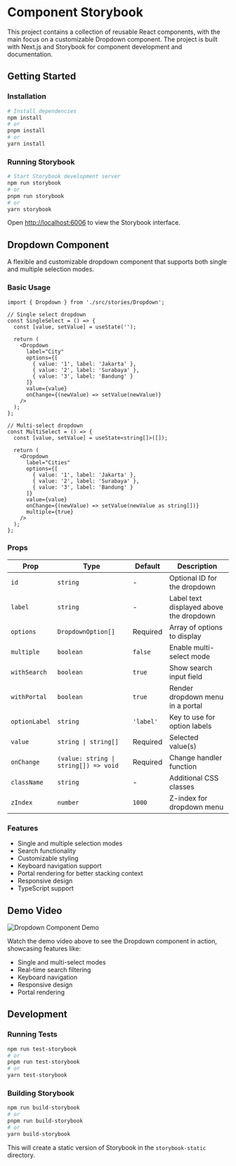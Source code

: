 # Component Storybook

This project contains a collection of reusable React components, with the main focus on a customizable Dropdown component. The project is built with Next.js and Storybook for component development and documentation.

## Getting Started

### Installation

```bash
# Install dependencies
npm install
# or
pnpm install
# or
yarn install
```

### Running Storybook

```bash
# Start Storybook development server
npm run storybook
# or
pnpm run storybook
# or
yarn storybook
```

Open [http://localhost:6006](http://localhost:6006) to view the Storybook interface.

## Dropdown Component

A flexible and customizable dropdown component that supports both single and multiple selection modes.

### Basic Usage

```tsx
import { Dropdown } from './src/stories/Dropdown';

// Single select dropdown
const SingleSelect = () => {
  const [value, setValue] = useState('');
  
  return (
    <Dropdown
      label="City"
      options={[
        { value: '1', label: 'Jakarta' },
        { value: '2', label: 'Surabaya' },
        { value: '3', label: 'Bandung' }
      ]}
      value={value}
      onChange={(newValue) => setValue(newValue)}
    />
  );
};

// Multi-select dropdown
const MultiSelect = () => {
  const [value, setValue] = useState<string[]>([]);
  
  return (
    <Dropdown
      label="Cities"
      options={[
        { value: '1', label: 'Jakarta' },
        { value: '2', label: 'Surabaya' },
        { value: '3', label: 'Bandung' }
      ]}
      value={value}
      onChange={(newValue) => setValue(newValue as string[])}
      multiple={true}
    />
  );
};
```

### Props

| Prop | Type | Default | Description |
|------|------|---------|-------------|
| `id` | `string` | - | Optional ID for the dropdown |
| `label` | `string` | - | Label text displayed above the dropdown |
| `options` | `DropdownOption[]` | Required | Array of options to display |
| `multiple` | `boolean` | `false` | Enable multi-select mode |
| `withSearch` | `boolean` | `true` | Show search input field |
| `withPortal` | `boolean` | `true` | Render dropdown menu in a portal |
| `optionLabel` | `string` | `'label'` | Key to use for option labels |
| `value` | `string \| string[]` | Required | Selected value(s) |
| `onChange` | `(value: string \| string[]) => void` | Required | Change handler function |
| `className` | `string` | - | Additional CSS classes |
| `zIndex` | `number` | `1000` | Z-index for dropdown menu |

### Features

- Single and multiple selection modes
- Search functionality
- Customizable styling
- Keyboard navigation support
- Portal rendering for better stacking context
- Responsive design
- TypeScript support

## Demo Video

![Dropdown Component Demo](https://drive.google.com/file/d/1PTD6G6UAWgmuRJv2TdAxcYKL24IW06TN/view?usp=sharing)

Watch the demo video above to see the Dropdown component in action, showcasing features like:
- Single and multi-select modes
- Real-time search filtering
- Keyboard navigation
- Responsive design
- Portal rendering

## Development

### Running Tests

```bash
npm run test-storybook
# or
pnpm run test-storybook
# or
yarn test-storybook
```

### Building Storybook

```bash
npm run build-storybook
# or
pnpm run build-storybook
# or
yarn build-storybook
```

This will create a static version of Storybook in the `storybook-static` directory.
